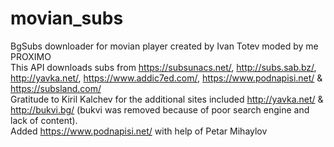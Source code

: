# movian_subs
BgSubs downloader for movian player created by Ivan Totev moded by me PROXIMO
<br>This API downloads subs from https://subsunacs.net/, http://subs.sab.bz/, http://yavka.net/, https://www.addic7ed.com/, https://www.podnapisi.net/ & https://subsland.com/
<br>Gratitude to Kiril Kalchev for the additional sites included http://yavka.net/ & http://bukvi.bg/ (bukvi was removed because of poor search engine and lack of content).
<br>Added https://www.podnapisi.net/ with help of Petar Mihaylov
